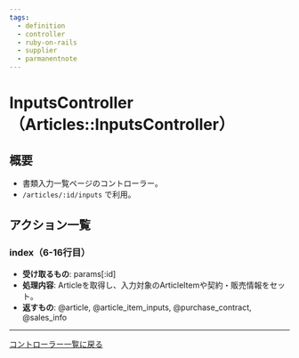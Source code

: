 ```yaml
---
tags:
  - definition
  - controller
  - ruby-on-rails
  - supplier
  - parmanentnote
---
```


# InputsController（Articles::InputsController）

## 概要
- 書類入力一覧ページのコントローラー。
- `/articles/:id/inputs` で利用。

## アクション一覧

### index（6-16行目）
- **受け取るもの**: params[:id]
- **処理内容**: Articleを取得し、入力対象のArticleItemや契約・販売情報をセット。
- **返すもの**: @article, @article_item_inputs, @purchase_contract, @sales_info

---

[コントローラー一覧に戻る](../supplier_controllers_index.md) 